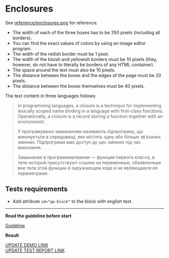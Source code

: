 # Enclosures

See [reference/enclosures.png](reference/enclosures.png) for reference.

* The width of each of the three boxes has to be 350 pixels (including all 
borders).
* You can find the exact values of colors by using an image editor program.
* The width of the redish border must be 1 pixel.
* The width of the bluish and yellowish borders must be 10 pixels (they, however, 
do not have to literally be borders of any HTML container).
* The space around the text must also be 10 pixels.
* The distance between the boxes and the edges of the page must be 20 pixels.
* The distance between the boxes themselves must be 40 pixels.

The text content in three languages follows:

> In programming languages, a closure is a technique for implementing lexically 
scoped name binding in a language with first-class functions. Operationally, a 
closure is a record storing a function together with an environment.

> У програмуванні замиканням називають підпрограму, що виконується в середовищі, 
яке містить одну або більше зв’язаних змінних. Підпрограма має доступ до цих 
змінних під час виконання.

> Замыкание в программировании — функция первого класса, в теле которой 
присутствуют ссылки на переменные, объявленные вне тела этой функции в 
окружающем коде и не являющиеся её параметрами.

## Tests requirements

* Add attribute `id="qa-block"` to the block with english text. 

---
**Read the guideline before start**

[Guideline](https://mate-academy.github.io/layout_task-guideline/)

**Result**

[UPDATE DEMO LINK](https://shafranskyiYaroslav.github.io/layout_enclosures/) <br>
[UPDATE TEST REPORT LINK](https://shafranskyiYaroslav.github.io/layout_enclosures/report/html_report/)

